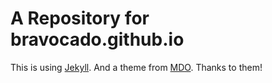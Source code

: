# A Repository for bravocado.github.io

This is using [Jekyll](http://jekyllrb.com). And a theme from [MDO](https://github.com/poole/lanyon). Thanks to them!